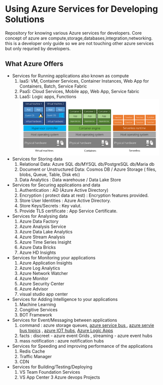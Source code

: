 # Using Azure Services for Developing Solutions 
Repository for knowing various Azure services for developers.
Core concept of azure are compute,storage,databases,integration,networking.
this is a developer only guide so we are not touching other azure services but only requried by developers.

## What Azure Offers
* Services for Running applications also known as compute
  1. IaaS: VM, Container Services, Container Instances, Web App for Containers, Batch, Service Fabric
  2. PaaS: Cloud Services, Mobile app, Web App, Service fabric
  3. LaaS: Logic apps, Functions
  ![Compute Options](./images/ComputeOptions.PNG)
* Services for Storing data
  1. Relational Data: Azure SQL db/MYSQL db/PostgreSQL db/Maria db
  2. Document or Unstructured Data: Cosmos DB / Azure Storage ( files, blobs, Queue, Table, Disk etc)
  3. Data Analytics : Data warehouse / Data Lake Store
* Services for Securing applications and data
  1. Authentication : AD (Azure Active Directory)
  2. Encryption ( protect data at rest) : Encryption features provided.
  3. Store User Identities : Azure Active Directory.
  4. Store Keys/Secrets : Key valut.
  5. Provide TLS certificate : App Service Certificate. 
* Services for Analysing data
  1. Azure Data Factory
  2. Azure Analysis Service
  3. Azure Data Lake Analytics
  4. Azure Stream Analysis
  5. Azure Time Series Insight
  6. Azure Data Bricks
  7. Azure HD Insights
* Services for Monitoring your applications
  1. Azure Application Insights
  2. Azure Log Analytics
  3. Azure Network Watcher
  4. Azure Monitor 
  5. Azure Security Center
  6. Azure Advisor
  7. visual studio app center
* Services for Adding Intelligence to your applications
  1. Machine Learning
  2. Congitive Services
  3. BOT Framework
* Services for Event/Messaging between applications
  1. command : azure storage queues, <a href="https://docs.microsoft.com/en-us/azure/service-bus-messaging/"> azure service bus </a>,   <a href="https://docs.microsoft.com/en-us/azure/service-bus-messaging/service-bus-dotnet-how-to-use-topics-subscriptions">azure servie bus topics</a> , <a href="https://docs.microsoft.com/en-us/azure/iot-hub/"> azure IOT hubs</a>, <a href="https://docs.microsoft.com/en-us/azure/logic-apps/"> Azure Logic Apps </a>
  2. facts : discreet - azure event Grids , streaming - azure event hubs
  3. mass notification : azure notification hubs
* Services for Speeding and improving performance of the applications
  1. Redis Cache
  2. Traffic Manager
  3. CDN 
* Services for Building/Testing/Deploying
  1. VS Team Foundation Services
  2. VS App Center
  3 Azure devops Projects

